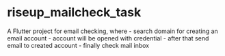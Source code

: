 # riseup_mailcheck_task

A Flutter project for email checking, where
    - search domain for creating an email account
    - account will be opened with credential
    - after that send email to created account
    - finally check mail inbox
